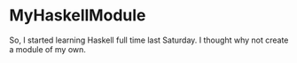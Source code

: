 MyHaskellModule
===============

So, I started learning Haskell full time last Saturday. I thought why not create a module of my own.
